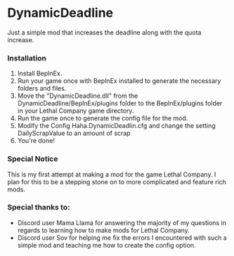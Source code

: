# DynamicDeadline
Just a simple mod that increases the deadline along with the quota increase.

### Installation
1. Install BepInEx.
2. Run your game once with BepInEx installed to generate the necessary folders and files.
3. Move the "DynamicDeadline.dll" from the DynamicDeadline/BepInEx/plugins folder to the BepInEx/plugins folder in your Lethal Company game directory.
4. Run the game once to generate the config file for the mod.
5. Modify the Config Haha.DynamicDeadlin.cfg and change the setting DailyScrapValue to an amount of scrap 
5. You're done!

### Special Notice
This is my first attempt at making a mod for the game Lethal Company. I plan for this to be a stepping stone on to more complicated and feature rich mods.

### Special thanks to:
- Discord user Mama Llama for answering the majority of my questions in regards to learning how to make mods for Lethal Company. 
- Discord user Sov for helping me fix the errors I encountered with such a simple mod and teaching me how to create the config option.
